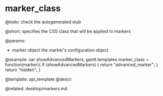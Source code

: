 marker_class
=============

@todo:
	check the autogenerated stub


@short: specifies the CSS class that will be applied to markers
	

@params:
- marker	object	the marker's configuration object

@example:
var showAdvancedMarkers;
gantt.templates.marker_class = function(marker){
    if (showAdvancedMarkers) {
        return "advanced_marker";
    }
    return "hidden";
}

@template:	api_template
@descr:

@related: desktop/markers.md

